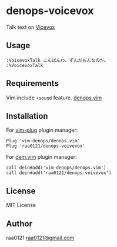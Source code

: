 # denops-voicevox

Talk text on [Vicevox](https://voicevox.hiroshiba.jp)

## Usage
```
:VoicevoxTalk こんばんわ、ずんだもんなのだ。
:%VoicevoxTalk
```

## Requirements
Vim include `+sound` feature.
[denops.vim](https://github.com/vim-denops.vim)

## Installation

For [vim-plug](https://github.com/junegunn/vim-plug) plugin manager:

```vim
Plug 'vim-denops/denops.vim'
Plug 'raa0121/denops-voivevox'
```

For [dein.vim](https://github.com/Shougo/dein.vim) plugin manager:

```vim
call dein#add('vim-denops/denops.vim')
call dein#add('raa0121/denops-voivevox')
```

## License
MIT License

## Author
raa0121 <raa0121@gmail.com>
